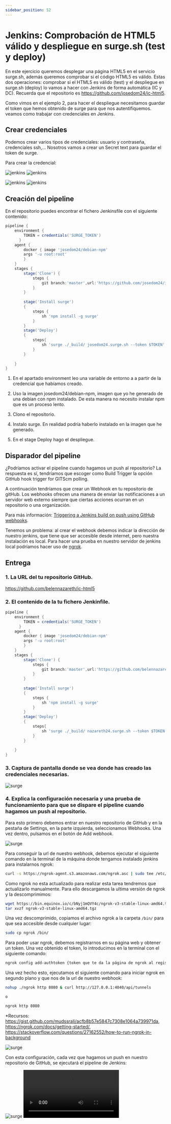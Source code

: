 ```yaml
---
sidebar_position: 52
---
```


# Jenkins: Comprobación de HTML5 válido y despliegue en surge.sh (test y deploy)

En este ejercicio queremos desplegar una página HTML5 en el servicio surge.sh, además queremos comprobar si el código HTML5 es válido. Estas dos operaciones: comprobar si el HTML5 es válido (test) y el despliegue en surge.sh (deploy) lo vamos a hacer con Jenkins de forma automática (IC y DC). Recuerda que el repositorio es https://github.com/josedom24/ic-html5.

Como vimos en el ejemplo 2, para hacer el despliegue necesitamos guardar el token que hemos obtenido de surge para que nos autentifiquemos. veamos como trabajar con credenciales en Jenkins.

## Crear credenciales

Podemos crear varios tipos de credenciales: usuario y contraseña, credenciales ssh,… Nosotros vamos a crear un Secret text para guardar el token de surge.

Para crear la credencial:

![jenkins](https://fp.josedomingo.org/iaw2223/7_ic/img/cred1.png)
![jenkins](https://fp.josedomingo.org/iaw2223/7_ic/img/cred2.png)

![jenkins](https://fp.josedomingo.org/iaw2223/7_ic/img/cred3.png)
![jenkins](https://fp.josedomingo.org/iaw2223/7_ic/img/cred4.png)

## Creación del pipeline

En el repositorio puedes encontrar el fichero Jenkinsfile con el siguiente contenido:

```groovy
pipeline {
    environment {
        TOKEN = credentials('SURGE_TOKEN')
      }
    agent {
        docker { image 'josedom24/debian-npm'
        args '-u root:root'
        }
    }
    stages {
        stage('Clone') {
            steps {
                git branch:'master',url:'https://github.com/josedom24/ic-travis-html5.git'
            }
        }
        
        stage('Install surge')
        {
            steps {
                sh 'npm install -g surge'
            }
        }
        stage('Deploy')
        {
            steps{
                sh 'surge ./_build/ josedom24.surge.sh --token $TOKEN'
            }
        }
        
    }
}
```

1. En el apartado environment leo una variable de entorno a a partir de la credencial que habíamos creado.

2. Uso la imagen josedom24/debian-npm, imagen que yo he generado de una debian con npm instalado. De esta manera no necesito instalar npm que es un proceso lento.

3. Clono el repositorio.

4. Instalo surge. En realidad podría haberlo instalado en la imagen que he generado.

5. En el stage Deploy hago el despliegue.

## Disparador del pipeline

¿Podríamos activar el pipeline cuando hagamos un push al repositorio? La respuesta es sí, tendríamos que escoger como Build Trigger la opción GitHub hook trigger for GITScm polling.

A continuación tendríamos que crear un Webhook en tu repositorio de gitHub. Los webhooks ofrecen una manera de enviar las notificaciones a un servidor web externo siempre que ciertas acciones ocurran en un repositorio o una organización.

Para más información: [Triggering a Jenkins build on push using GitHub webhooks](https://faun.pub/triggering-jenkins-build-on-push-using-github-webhooks-52d4361542d4).

Tenemos un problema: al crear el webhook debemos indicar la dirección de nuestro jenkins, que tiene que ser accesible desde internet, pero nuestra instalación es local. Para hacer una prueba en nuestro servidor de jenkins local podríamos hacer uso de [ngrok](https://ngrok.com/).



## Entrega

### 1. La URL del tu repositorio GitHub.

https://github.com/belennazareth/ic-html5

### 2. El contenido de la tu fichero Jenkinfile.

```groovy
pipeline {
    environment {
        TOKEN = credentials('SURGE_TOKEN')
      }
    agent {
        docker { image 'josedom24/debian-npm'
        args '-u root:root'
        }
    }
    stages {
        stage('Clone') {
            steps {
                git branch:'master',url:'https://github.com/belennazareth/ic-html5.git'
            }
        }
        
        stage('Install surge')
        {
            steps {
                sh 'npm install -g surge'
            }
        }
        stage('Deploy')
        {
            steps{
                sh 'surge ./_build/ nazareth24.surge.sh --token $TOKEN'
            }
        }
        
    }
}
```

### 3. Captura de pantalla donde se vea donde has creado las credenciales necesarias.

![surge](/img/IAW/taller2IAW7-4.png)

### 4. Explica la configuración necesaria y una prueba de funcionamiento para que se dispare el pipeline cuando hagamos un push al repositorio.

Para esto primero debemos entrar en nuestro repositorio de GitHub y en la pestaña de Settings, en la parte izquierda, seleccionamos Webhooks. Una vez dentro, pulsamos en el botón de Add webhook.

![surge](/img/IAW/taller2IAW7.png)

Para conseguir la url de nuestro webhook, debemos ejecutar el siguiente comando en la terminal de la máquina donde tengamos instalado jenkins para instalarnos ngrok:

```bash
curl -s https://ngrok-agent.s3.amazonaws.com/ngrok.asc | sudo tee /etc/apt/trusted.gpg.d/ngrok.asc >/dev/null && echo "deb https://ngrok-agent.s3.amazonaws.com buster main" | sudo tee /etc/apt/sources.list.d/ngrok.list && sudo apt update && sudo apt install ngrok
```

Como ngrok no esta actualizado para realizar esta tarea tendremos que actualizarlo manualmente. Para ello descargamos la ultima versión de ngrok y la descomprimimos:

```bash
wget https://bin.equinox.io/c/bNyj1mQVY4c/ngrok-v3-stable-linux-amd64.tgz
tar xvzf ngrok-v3-stable-linux-amd64.tgz
```

Una vez descomprimido, copiamos el archivo ngrok a la carpeta `/bin/` para que sea accesible desde cualquier lugar:

```bash
sudo cp ngrok /bin/
```

Para poder usar ngrok, debemos registrarnos en su página web y obtener un token. Una vez obtenido el token, lo introducimos en la terminal con el siguiente comando:

```bash
ngrok config add-authtoken {token que te da la página de ngrok al registrarte} 
```

Una vez hecho esto, ejecutamos el siguiente comando para iniciar ngrok en segundo plano y que nos de la url de nuestro webhook:

```bash
nohup ./ngrok http 8080 & curl http://127.0.0.1:4040/api/tunnels

o

ngrok http 8080
```

*Recursos: https://gist.github.com/mudssrali/acfb8b57e5847c7308e1064a739971da, https://ngrok.com/docs/getting-started/, https://stackoverflow.com/questions/27162552/how-to-run-ngrok-in-background

![surge](/img/IAW/taller2IAW7-2.png)

Con esta configuración, cada vez que hagamos un push en nuestro repositorio de GitHub, se ejecutará el pipeline de Jenkins:


![surge](/img/IAW/taller2IAW7-3.png)
![Watch the video](/img/IAW/taller2IAW7-6.mp4)
